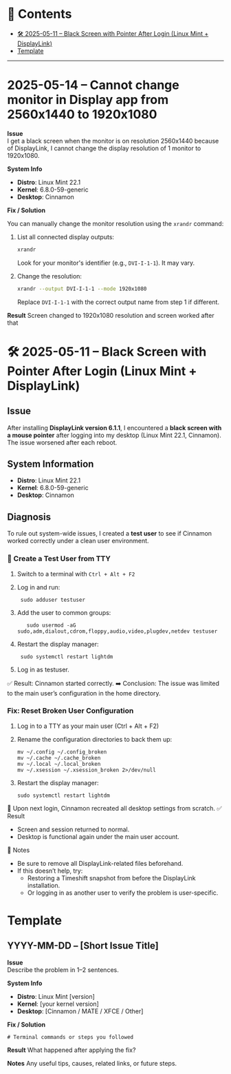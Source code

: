 # 📑 **Contents**

- [🛠️ 2025-05-11 – Black Screen with Pointer After Login (Linux Mint + DisplayLink)](#️-2025-05-11--black-screen-with-pointer-after-login-linux-mint--displaylink)
- [Template](#template)

---
# **2025-05-14 – Cannot change monitor in Display app from 2560x1440 to 1920x1080**

**Issue**  
I get a black screen when the monitor is on resolution 2560x1440 because of DisplayLink, I cannot change the display resolution of 1 monitor to 1920x1080.

**System Info**  
- **Distro**: Linux Mint 22.1  
- **Kernel**: 6.8.0-59-generic  
- **Desktop**: Cinnamon  

**Fix / Solution**
    
You can manually change the monitor resolution using the `xrandr` command:

1. List all connected display outputs:

    ```bash
    xrandr
    ```

    Look for your monitor's identifier (e.g., `DVI-I-1-1`). It may vary.

2. Change the resolution:

    ```bash
    xrandr --output DVI-I-1-1 --mode 1920x1080
    ```

    Replace `DVI-I-1-1` with the correct output name from step 1 if different.

**Result**
Screen changed to 1920x1080 resolution and screen worked after that

# 🛠️ **2025-05-11 – Black Screen with Pointer After Login (Linux Mint + DisplayLink)**

## **Issue**

After installing **DisplayLink version 6.1.1**, I encountered a **black screen with a mouse pointer** after logging into my desktop (Linux Mint 22.1, Cinnamon).  
The issue worsened after each reboot.

## **System Information**

- **Distro**: Linux Mint 22.1  
- **Kernel**: 6.8.0-59-generic  
- **Desktop**: Cinnamon  

## **Diagnosis**

To rule out system-wide issues, I created a **test user** to see if Cinnamon worked correctly under a clean user environment.

### 🔹 Create a Test User from TTY

1. Switch to a terminal with `Ctrl + Alt + F2`
2. Log in and run:

	    sudo adduser testuser

3. Add the user to common groups:

	      sudo usermod -aG sudo,adm,dialout,cdrom,floppy,audio,video,plugdev,netdev testuser

4. Restart the display manager:

	    sudo systemctl restart lightdm
	
  5. Log in as testuser.

✅ Result: Cinnamon started correctly.
➡️ Conclusion: The issue was limited to the main user’s configuration in the home directory.


### Fix: Reset Broken User Configuration



 1. Log in to a TTY as your main user (Ctrl + Alt + F2)
 2. Rename the configuration directories to back them up:

	    mv ~/.config ~/.config_broken
	    mv ~/.cache ~/.cache_broken
	    mv ~/.local ~/.local_broken
	    mv ~/.xsession ~/.xsession_broken 2>/dev/null

 3. Restart the display manager:
		
		sudo systemctl restart lightdm

🔁 Upon next login, Cinnamon recreated all desktop settings from scratch.
✅ Result

    

 - Screen and session returned to normal.
 - Desktop is functional again under the main user account.

📝 Notes

   

 - Be sure to remove all DisplayLink-related files beforehand.
 - If this doesn’t help, try:
	 - Restoring a Timeshift snapshot from before the DisplayLink installation.
	 - Or logging in as another user to verify the problem is user-specific.

# **Template**

## **YYYY-MM-DD – [Short Issue Title]**

**Issue**  
Describe the problem in 1–2 sentences.

**System Info**  
- **Distro**: Linux Mint [version]
- **Kernel**: [your kernel version]
- **Desktop**: [Cinnamon / MATE / XFCE / Other]

**Fix / Solution**

    # Terminal commands or steps you followed

**Result**
What happened after applying the fix?

**Notes**
Any useful tips, causes, related links, or future steps.
